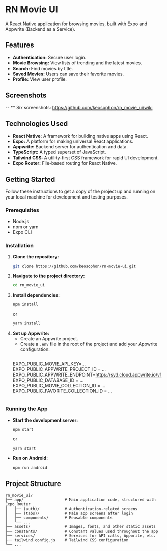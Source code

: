 # RN Movie UI

A React Native application for browsing movies, built with Expo and Appwrite (Backend as a Service).

## Features

- **Authentication:** Secure user login.
- **Movie Browsing:** View lists of trending and the latest movies.
- **Search:** Find movies by title.
- **Saved Movies:** Users can save their favorite movies.
- **Profile:** View user profile.

## Screenshots

-- ** Six screenshots: https://github.com/keosophon/rn_movie_ui/wiki

## Technologies Used

- **React Native:** A framework for building native apps using React.
- **Expo:** A platform for making universal React applications.
- **Appwrite:** Backend server for authentication and data.
- **TypeScript:** A typed superset of JavaScript.
- **Tailwind CSS:** A utility-first CSS framework for rapid UI development.
- **Expo Router:** File-based routing for React Native.

## Getting Started

Follow these instructions to get a copy of the project up and running on your local machine for development and testing purposes.

### Prerequisites

- Node.js
- npm or yarn
- Expo CLI

### Installation

1. **Clone the repository:**
   ```bash
   git clone https://github.com/keosophon/rn-movie-ui.git
   ```
2. **Navigate to the project directory:**
   ```bash
   cd rn_movie_ui
   ```
3. **Install dependencies:**
   ```bash
   npm install
   ```
   or
   ```bash
   yarn install
   ```
4. **Set up Appwrite:**
   - Create an Appwrite project.
   - Create a `.env` file in the root of the project and add your Appwrite configuration:
     ```
   EXPO_PUBLIC_MOVIE_API_KEY=...
EXPO_PUBLIC_APPWRITE_PROJECT_ID = ...
EXPO_PUBLIC_APPWRITE_ENDPOINT=https://syd.cloud.appwrite.io/v1
EXPO_PUBLIC_DATABASE_ID = ...
EXPO_PUBLIC_MOVIE_COLLECTION_ID = ...
EXPO_PUBLIC_FAVORITE_COLLECTION_ID = ...
     ```

### Running the App

- **Start the development server:**
  ```bash
  npm start
  ```
  or
  ```bash
  yarn start
  ```
- **Run on Android:**
  ```bash
  npm run android


## Project Structure

```
rn_movie_ui/
├── app/                  # Main application code, structured with Expo Router
│   ├── (auth)/           # Authentication-related screens
│   ├── (tabs)/           # Main app screens after login
│   ├── components/       # Reusable components
│   └── ...
├── assets/               # Images, fonts, and other static assets
├── constants/            # Constant values used throughout the app
├── services/             # Services for API calls, Appwrite, etc.
├── tailwind.config.js    # Tailwind CSS configuration
└── ...
```
